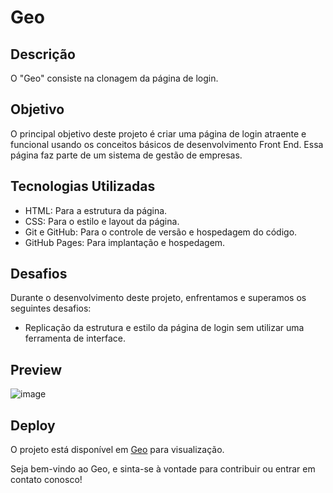 # Geo

## Descrição

O "Geo" consiste na clonagem da página de login.

## Objetivo

O principal objetivo deste projeto é criar uma página de login atraente e funcional usando os conceitos básicos de desenvolvimento Front End. Essa página faz parte de um sistema de gestão de empresas.

## Tecnologias Utilizadas

- HTML: Para a estrutura da página.
- CSS: Para o estilo e layout da página.
- Git e GitHub: Para o controle de versão e hospedagem do código.
- GitHub Pages: Para implantação e hospedagem.

## Desafios

Durante o desenvolvimento deste projeto, enfrentamos e superamos os seguintes desafios:

- Replicação da estrutura e estilo da página de login sem utilizar uma ferramenta de interface.

## Preview

![image](https://github.com/andrea-louise/GEO/assets/140614831/9256572a-7eb2-4312-b1be-947b484712a9)


## Deploy

O projeto está disponível em [Geo](https://geo-omega-beige.vercel.app/) para visualização.

Seja bem-vindo ao Geo, e sinta-se à vontade para contribuir ou entrar em contato conosco!
